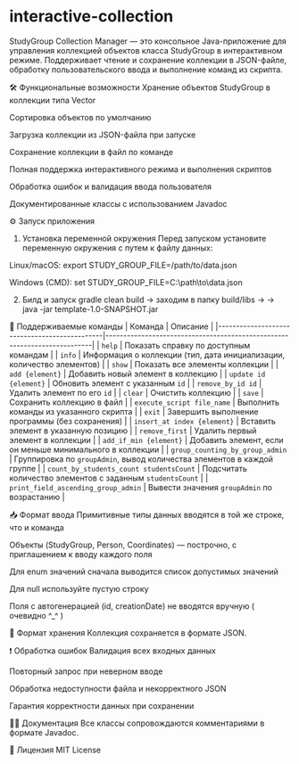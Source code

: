 # interactive-collection
StudyGroup Collection Manager — это консольное Java-приложение для управления коллекцией объектов класса StudyGroup в интерактивном режиме. Поддерживает чтение и сохранение коллекции в JSON-файле, обработку пользовательского ввода и выполнение команд из скрипта.

🛠️ Функциональные возможности
Хранение объектов StudyGroup в коллекции типа Vector

Сортировка объектов по умолчанию

Загрузка коллекции из JSON-файла при запуске

Сохранение коллекции в файл по команде

Полная поддержка интерактивного режима и выполнения скриптов

Обработка ошибок и валидация ввода пользователя

Документированные классы с использованием Javadoc



⚙️ Запуск приложения
1. Установка переменной окружения
Перед запуском установите переменную окружения с путем к файлу данных:

Linux/macOS:
export STUDY_GROUP_FILE=/path/to/data.json

Windows (CMD):
set STUDY_GROUP_FILE=C:\path\to\data.json

2. Билд и запуск
gradle clean build -> заходим в папку build/libs ->
-> java -jar template-1.0-SNAPSHOT.jar



🧾 Поддерживаемые команды
| Команда                                       | Описание                                                                 |
|----------------------------------------------|--------------------------------------------------------------------------|
| `help`                                       | Показать справку по доступным командам                                   |
| `info`                                       | Информация о коллекции (тип, дата инициализации, количество элементов)   |
| `show`                                       | Показать все элементы коллекции                                          |
| `add {element}`                              | Добавить новый элемент в коллекцию                                       |
| `update id {element}`                        | Обновить элемент с указанным `id`                                        |
| `remove_by_id id`                            | Удалить элемент по его `id`                                              |
| `clear`                                      | Очистить коллекцию                                                       |
| `save`                                       | Сохранить коллекцию в файл                                               |
| `execute_script file_name`                   | Выполнить команды из указанного скрипта                                  |
| `exit`                                       | Завершить выполнение программы (без сохранения)                          |
| `insert_at index {element}`                  | Вставить элемент в указанную позицию                                     |
| `remove_first`                               | Удалить первый элемент в коллекции                                       |
| `add_if_min {element}`                       | Добавить элемент, если он меньше минимального в коллекции                |
| `group_counting_by_group_admin`              | Группировка по `groupAdmin`, вывод количества элементов в каждой группе |
| `count_by_students_count studentsCount`      | Подсчитать количество элементов с заданным `studentsCount`               |
| `print_field_ascending_group_admin`          | Вывести значения `groupAdmin` по возрастанию                            |




📥 Формат ввода
Примитивные типы данных вводятся в той же строке, что и команда

Объекты (StudyGroup, Person, Coordinates) — построчно, с приглашением к вводу каждого поля

Для enum значений сначала выводится список допустимых значений

Для null используйте пустую строку

Поля с автогенерацией (id, creationDate) не вводятся вручную ( очевидно ^_^ )




💾 Формат хранения
Коллекция сохраняется в формате JSON.




❗ Обработка ошибок
Валидация всех входных данных

Повторный запрос при неверном вводе

Обработка недоступности файла и некорректного JSON

Гарантия корректности данных при сохранении



🧑‍💻 Документация
Все классы сопровождаются комментариями в формате Javadoc. 



📎 Лицензия
MIT License


